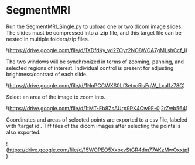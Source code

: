 # SegmentMRI

Run the SegmentMRI_Single.py to upload one or two dicom image slides. The slides must be compressed into a .zip file, and this target file can be nested in multiple folders/zip files.

!(https://drive.google.com/file/d/1XDfdKy_yd2ZOyr2NO8WOA7gMLshCcf_I)

The two windows will be synchronized in terms of zooming, panning, and selected regions of interest. Individual control is present for adjusting brightness/contrast of each slide.

!(https://drive.google.com/file/d/1NnPCCWXS0Lf3etxc5lsFqW_LxaIfz78G)

Select an area of the image to zoom into.

!(https://drive.google.com/file/d/1tMT-Eb8ZsAUrp9PK4Cw9F-0j2rZwb564)

Coordinates and areas of selected points are exported to a csv file, labeled with 'target id'. Tiff files of the dicom images after selecting the points is also exported. 

!(https://drive.google.com/file/d/15WOPEO5XxbxvStGR4dm77AKzMwOxxtpI)
